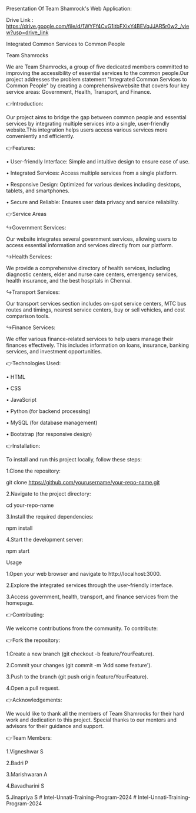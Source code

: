 Presentation Of Team Shamrock's Web Application:

Drive Link : https://drive.google.com/file/d/1WYFf4CvG1itbFXixY4BEVqJJAR5r0w2_/view?usp=drive_link

Integrated Common Services to Common People

Team Shamrocks

We are Team Shamrocks, a group of five dedicated members committed to improving the accessibility of essential services to the common people.Our project addresses the problem statement "Integrated Common Services to Common People" by creating a comprehensivewebsite that covers four key service areas: Government, Health, Transport, and Finance.

👉Introduction:

Our project aims to bridge the gap between common people and essential services by integrating multiple services into a single, user-friendly website.This integration helps users access various services more conveniently and efficiently.

👉Features:

• User-friendly Interface: Simple and intuitive design to ensure ease of use.

• Integrated Services: Access multiple services from a single platform.

• Responsive Design: Optimized for various devices including desktops, tablets, and smartphones.

• Secure and Reliable: Ensures user data privacy and service reliability.

👉Service Areas

↪Government Services:

Our website integrates several government services, allowing users to access essential information and services directly from our platform.

↪Health Services:

We provide a comprehensive directory of health services, including diagnostic centers, elder and nurse care centers, emergency services, health insurance, and the best hospitals in Chennai.

↪Transport Services:

Our transport services section includes on-spot service centers, MTC bus routes and timings, nearest service centers, buy or sell vehicles, and cost comparison tools.

↪Finance Services:

We offer various finance-related services to help users manage their finances effectively. This includes information on loans, insurance, banking services, and investment opportunities.

👉Technologies Used:

• HTML

• CSS

• JavaScript

• Python (for backend processing)

• MySQL (for database management)

• Bootstrap (for responsive design)

👉Installation:

To install and run this project locally, follow these steps:

1.Clone the repository:

git clone https://github.com/yourusername/your-repo-name.git

2.Navigate to the project directory:

cd your-repo-name

3.Install the required dependencies:

npm install

4.Start the development server:

npm start

Usage

1.Open your web browser and navigate to http://localhost:3000.

2.Explore the integrated services through the user-friendly interface.

3.Access government, health, transport, and finance services from the homepage.

👉Contributing:

We welcome contributions from the community. To contribute:

👉Fork the repository:

1.Create a new branch (git checkout -b feature/YourFeature).

2.Commit your changes (git commit -m 'Add some feature').

3.Push to the branch (git push origin feature/YourFeature).

4.Open a pull request.

👉Acknowledgements:

We would like to thank all the members of Team Shamrocks for their hard work and dedication to this project. Special thanks to our mentors and advisors for their guidance and support.

👉Team Members:

1.Vigneshwar S

2.Badri P

3.Marishwaran A

4.Bavadharini S

5.Jinapriya S
#   I n t e l - U n n a t i - T r a i n i n g - P r o g r a m - 2 0 2 4  
 # Intel-Unnati-Training-Program-2024
